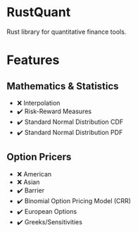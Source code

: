 # RustQuant

Rust library for quantitative finance tools.

# Features

## Mathematics & Statistics

+ :x: Interpolation
+ :heavy_check_mark: Risk-Reward Measures
+ :heavy_check_mark: Standard Normal Distribution CDF
+ :heavy_check_mark: Standard Normal Distribution PDF

## Option Pricers

+ :x: American
+ :x: Asian
+ :heavy_check_mark: Barrier
+ :heavy_check_mark: Binomial Option Pricing Model (CRR)
+ :heavy_check_mark: European Options
+ :heavy_check_mark: Greeks/Sensitivities
